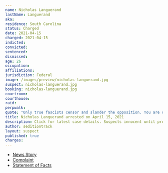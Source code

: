 ```yaml
---
name: Nicholas Languerand
lastName: Languerand
aka:
residence: South Carolina
status: Charged
date: 2021-04-15
charged: 2021-04-15
indicted:
convicted: 
sentenced: 
dismissed: 
age: 26
occupation:
affiliations:
jurisdiction: Federal
image: /images/preview/nicholas-languerand.jpg
suspect: nicholas-languerand.jpg
booking: nicholas-languerand.jpg
courtroom:
courthouse:
raid:
perpwalk:
quote: "Only true fascists censor and slander the opposition. You are doing precisely what SS soldiers and sympathizers would’ve done to Jews in 1940s Germany. God is watching."
title: Nicholas Languerand arrested on April 15, 2021
description: Click for latest case details. Suspects innocent until proven guilty.
author: seditiontrack
layout: suspect
published: true
charges:
---
```

- [News Story](https://www.wyff4.com/article/instagram-post-leads-to-little-river-mans-arrest-for-alleged-role-in-deadly-capitol-riots-horry-county/36136043)
- [Complaint](https://www.justice.gov/usao-dc/case-multi-defendant/file/1388816/download)
- [Statement of Facts](https://www.justice.gov/usao-dc/case-multi-defendant/file/1388821/download)
